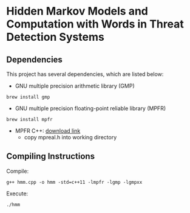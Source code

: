 # Hidden Markov Models and Computation with Words in Threat Detection Systems

## Dependencies
This project has several dependencies, which are listed below:
* GNU multiple precision arithmetic library (GMP)
```
brew install gmp
```
* GNU multiple precision floating-point reliable library (MPFR)
```
brew install mpfr
```
* MPFR C++: [download link](http://www.holoborodko.com/pavel/mpfr/#download)
	* copy mpreal.h into working directory
## Compiling Instructions
Compile:
```
g++ hmm.cpp -o hmm -std=c++11 -lmpfr -lgmp -lgmpxx
```
Execute:
```
./hmm
```
